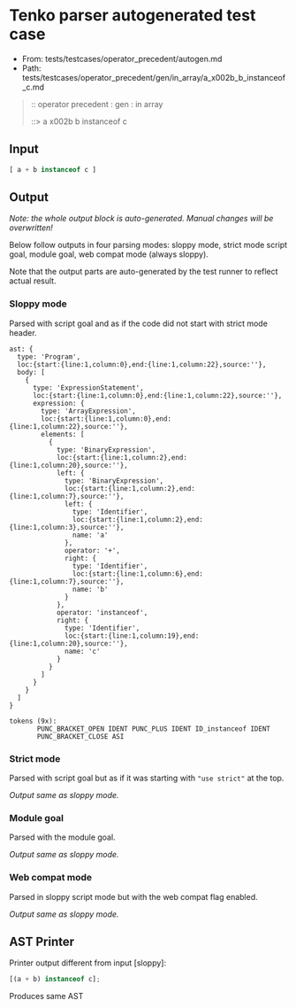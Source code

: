 # Tenko parser autogenerated test case

- From: tests/testcases/operator_precedent/autogen.md
- Path: tests/testcases/operator_precedent/gen/in_array/a_x002b_b_instanceof_c.md

> :: operator precedent : gen : in array
>
> ::> a x002b b instanceof c

## Input


`````js
[ a + b instanceof c ]
`````

## Output

_Note: the whole output block is auto-generated. Manual changes will be overwritten!_

Below follow outputs in four parsing modes: sloppy mode, strict mode script goal, module goal, web compat mode (always sloppy).

Note that the output parts are auto-generated by the test runner to reflect actual result.

### Sloppy mode

Parsed with script goal and as if the code did not start with strict mode header.

`````
ast: {
  type: 'Program',
  loc:{start:{line:1,column:0},end:{line:1,column:22},source:''},
  body: [
    {
      type: 'ExpressionStatement',
      loc:{start:{line:1,column:0},end:{line:1,column:22},source:''},
      expression: {
        type: 'ArrayExpression',
        loc:{start:{line:1,column:0},end:{line:1,column:22},source:''},
        elements: [
          {
            type: 'BinaryExpression',
            loc:{start:{line:1,column:2},end:{line:1,column:20},source:''},
            left: {
              type: 'BinaryExpression',
              loc:{start:{line:1,column:2},end:{line:1,column:7},source:''},
              left: {
                type: 'Identifier',
                loc:{start:{line:1,column:2},end:{line:1,column:3},source:''},
                name: 'a'
              },
              operator: '+',
              right: {
                type: 'Identifier',
                loc:{start:{line:1,column:6},end:{line:1,column:7},source:''},
                name: 'b'
              }
            },
            operator: 'instanceof',
            right: {
              type: 'Identifier',
              loc:{start:{line:1,column:19},end:{line:1,column:20},source:''},
              name: 'c'
            }
          }
        ]
      }
    }
  ]
}

tokens (9x):
       PUNC_BRACKET_OPEN IDENT PUNC_PLUS IDENT ID_instanceof IDENT
       PUNC_BRACKET_CLOSE ASI
`````

### Strict mode

Parsed with script goal but as if it was starting with `"use strict"` at the top.

_Output same as sloppy mode._

### Module goal

Parsed with the module goal.

_Output same as sloppy mode._

### Web compat mode

Parsed in sloppy script mode but with the web compat flag enabled.

_Output same as sloppy mode._

## AST Printer

Printer output different from input [sloppy]:

````js
[(a + b) instanceof c];
````

Produces same AST
